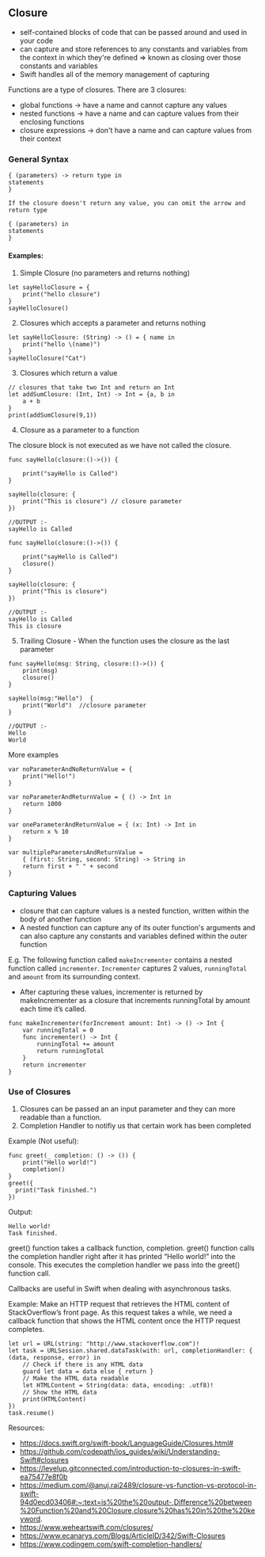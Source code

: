 ## Closure

- self-contained blocks of code that can be passed around and used in your code
- can capture and store references to any constants and variables from the context in which they're defined => known as closing over those constants and variables
- Swift handles all of the memory management of capturing 

Functions are a type of closures. There are 3 closures:
- global functions -> have a name and cannot capture any values
- nested functions -> have a name and can capture values from their enclosing functions
- closure expressions -> don't have a name and can capture values from their context

### General Syntax
```
{ (parameters) -> return type in
statements
}

If the closure doesn't return any value, you can omit the arrow and return type

{ (parameters) in
statements
}
```

#### Examples:

1. Simple Closure (no parameters and returns nothing)
```
let sayHelloClosure = { 
    print("hello closure")
}
sayHelloClosure()
```

2. Closures which accepts a parameter and returns nothing
```
let sayHelloClosure: (String) -> () = { name in
    print("hello \(name)")
}
sayHelloClosure("Cat")
```

3. Closures which return a value
```
// closures that take two Int and return an Int
let addSumClosure: (Int, Int) -> Int = {a, b in
    a + b
}
print(addSumClosure(9,1))
```

4. Closure as a parameter to a function

The closure block is not executed as we have not called the closure.

```
func sayHello(closure:()->()) {
 
    print("sayHello is Called")
}
 
sayHello(closure: {
    print("This is closure") // closure parameter
})
 
//OUTPUT :-
sayHello is Called
```

```
func sayHello(closure:()->()) {
 
    print("sayHello is Called")
    closure()
}
 
sayHello(closure: {
    print("This is closure")
})
 
//OUTPUT :-
sayHello is Called
This is closure
```

5. Trailing Closure - When the function uses the closure as the last parameter

```
func sayHello(msg: String, closure:()->()) {
    print(msg)
    closure()
}
 
sayHello(msg:"Hello")  {
    print("World")  //closure parameter
}
 
//OUTPUT :-
Hello
World
```

More examples
```
var noParameterAndNoReturnValue = {
    print("Hello!")
}

var noParameterAndReturnValue = { () -> Int in
    return 1000
}

var oneParameterAndReturnValue = { (x: Int) -> Int in
    return x % 10
}

var multipleParametersAndReturnValue = 
    { (first: String, second: String) -> String in
    return first + " " + second
}
```

### Capturing Values

- closure that can capture values is a nested function, written within the body of another function
- A nested function can capture any of its outer function's arguments and can also capture any constants and variables defined within the outer function

E.g. The following function called  `makeIncrementer` contains a nested function called `incrementer`. `Incrementer` captures 2 values, `runningTotal` and `amount` from its surrounding context.
- After capturing these values, incrementer is returned by makeIncrementer as a closure that increments runningTotal by amount each time it’s called.

```
func makeIncrementer(forIncrement amount: Int) -> () -> Int {
    var runningTotal = 0
    func incrementer() -> Int {
        runningTotal += amount
        return runningTotal
    }
    return incrementer
}
```

### Use of Closures

1. Closures can be passed an an input parameter and they can more readable than a function.
2. Completion Handler to notifiy us that certain work has been completed

Example (Not useful):
```
func greet(_ completion: () -> ()) {
    print("Hello world!")
    completion()
}
greet({
  print("Task finished.")
})
```
Output:
```
Hello world!
Task finished.
```
greet() function takes a callback function, completion. greet() function calls the completion handler right after it has printed “Hello world!” into the console. This executes the completion handler we pass into the greet() function call.

Callbacks are useful in Swift when dealing with asynchronous tasks.

Example: Make an HTTP request that retrieves the HTML content of StackOverflow’s front page. As this request takes a while, we need a callback function that shows the HTML content once the HTTP request completes.

```
let url = URL(string: "http://www.stackoverflow.com")!
let task = URLSession.shared.dataTask(with: url, completionHandler: { (data, response, error) in
    // Check if there is any HTML data
    guard let data = data else { return }
    // Make the HTML data readable
    let HTMLContent = String(data: data, encoding: .utf8)!
    // Show the HTML data
    print(HTMLContent)
})
task.resume()
```

Resources:
- https://docs.swift.org/swift-book/LanguageGuide/Closures.html#
- https://github.com/codepath/ios_guides/wiki/Understanding-Swift#closures
- https://levelup.gitconnected.com/introduction-to-closures-in-swift-ea75477e8f0b
- https://medium.com/@anuj.rai2489/closure-vs-function-vs-protocol-in-swift-94d0ecd03406#:~:text=is%20the%20output-,Difference%20between%20Function%20and%20Closure,closure%20has%20in%20the%20keyword.
- https://www.weheartswift.com/closures/
- https://www.ecanarys.com/Blogs/ArticleID/342/Swift-Closures
- https://www.codingem.com/swift-completion-handlers/
